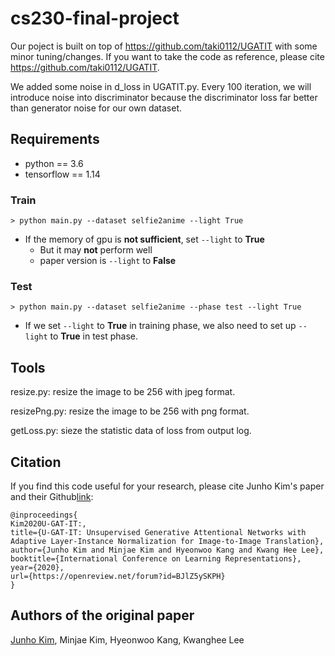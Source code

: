 # cs230-final-project
Our poject is built on top of https://github.com/taki0112/UGATIT with some minor tuning/changes. If you want to take the code as reference, please cite https://github.com/taki0112/UGATIT.

We added some noise in d_loss in UGATIT.py. Every 100 iteration, we will introduce noise into discriminator because the discriminator loss far better than generator noise for our own dataset.

## Requirements
* python == 3.6
* tensorflow == 1.14

### Train
```
> python main.py --dataset selfie2anime --light True
```
* If the memory of gpu is **not sufficient**, set `--light` to **True**
  * But it may **not** perform well
  * paper version is `--light` to **False**

### Test
```
> python main.py --dataset selfie2anime --phase test --light True
```
* If we set `--light` to **True** in training phase, we also need to set up  `--light` to **True** in test phase.

## Tools
resize.py: resize the image to be 256 with jpeg format.

resizePng.py: resize the image to be 256 with png format.

getLoss.py: sieze the statistic data of loss from output log.


## Citation
If you find this code useful for your research, please cite Junho Kim's paper and their Github[link](https://github.com/taki0112/UGATIT):

```
@inproceedings{
Kim2020U-GAT-IT:,
title={U-GAT-IT: Unsupervised Generative Attentional Networks with Adaptive Layer-Instance Normalization for Image-to-Image Translation},
author={Junho Kim and Minjae Kim and Hyeonwoo Kang and Kwang Hee Lee},
booktitle={International Conference on Learning Representations},
year={2020},
url={https://openreview.net/forum?id=BJlZ5ySKPH}
}
```

## Authors of the original paper
[Junho Kim](http://bit.ly/jhkim_ai), Minjae Kim, Hyeonwoo Kang, Kwanghee Lee

